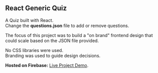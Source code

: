 ## React Generic Quiz

A Quiz built with React.<br/>
Change the **questions.json** file to add or remove questions.<br/>

The focus of this project was to build a "on brand" frontend design that could scale based on the JSON file provided.<br/>

No CSS libraries were used.<br/>
Branding was used to guide design decisions.<br/>

**Hosted on Firebase:**
[Live Project Demo](https://apple-quizlet.web.app/).

<!-- ## Further Build Ideas
1. Make questions.json come from a mongodb
2. Add a more detailed results page with scoring.

Allow people to add a title / secondary info / logo. Like personalized quizes.
private vs public quizes
allow to get wrong vs. keep quessing until correct.

3. Make a frontend to allow users to generate quizes.
4. Make an admin page to review how quiz takers did.
-->
